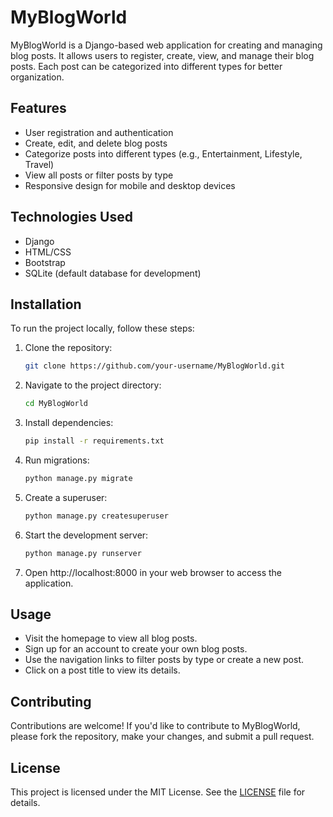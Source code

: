 # MyBlogWorld

MyBlogWorld is a Django-based web application for creating and managing blog posts. It allows users to register, create, view, and manage their blog posts. Each post can be categorized into different types for better organization.

## Features

- User registration and authentication
- Create, edit, and delete blog posts
- Categorize posts into different types (e.g., Entertainment, Lifestyle, Travel)
- View all posts or filter posts by type
- Responsive design for mobile and desktop devices

## Technologies Used

- Django
- HTML/CSS
- Bootstrap
- SQLite (default database for development)

## Installation

To run the project locally, follow these steps:

1. Clone the repository:

   ```bash
   git clone https://github.com/your-username/MyBlogWorld.git
   ```

2. Navigate to the project directory:

   ```bash
   cd MyBlogWorld
   ```

3. Install dependencies:

   ```bash
   pip install -r requirements.txt
   ```

4. Run migrations:

   ```bash
   python manage.py migrate
   ```

5. Create a superuser:

   ```bash
   python manage.py createsuperuser
   ```

6. Start the development server:

   ```bash
   python manage.py runserver
   ```

7. Open http://localhost:8000 in your web browser to access the application.

## Usage

- Visit the homepage to view all blog posts.
- Sign up for an account to create your own blog posts.
- Use the navigation links to filter posts by type or create a new post.
- Click on a post title to view its details.

## Contributing

Contributions are welcome! If you'd like to contribute to MyBlogWorld, please fork the repository, make your changes, and submit a pull request.

## License

This project is licensed under the MIT License. See the [LICENSE](LICENSE) file for details.
